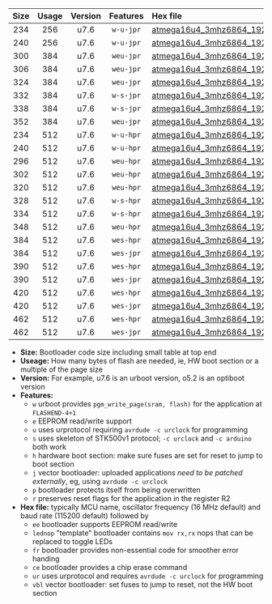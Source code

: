 |Size|Usage|Version|Features|Hex file|
|:-:|:-:|:-:|:-:|:--|
|234|256|u7.6|`w-u-jpr`|[atmega16u4_3mhz6864_19200bps_ur_vbl.hex](https://raw.githubusercontent.com/stefanrueger/urboot/main/atmega16u4_3mhz6864_19200bps_ur_vbl.hex)|
|240|256|u7.6|`w-u-jpr`|[atmega16u4_3mhz6864_19200bps_lednop_ur_vbl.hex](https://raw.githubusercontent.com/stefanrueger/urboot/main/atmega16u4_3mhz6864_19200bps_lednop_ur_vbl.hex)|
|300|384|u7.6|`weu-jpr`|[atmega16u4_3mhz6864_19200bps_ee_ur_vbl.hex](https://raw.githubusercontent.com/stefanrueger/urboot/main/atmega16u4_3mhz6864_19200bps_ee_ur_vbl.hex)|
|306|384|u7.6|`weu-jpr`|[atmega16u4_3mhz6864_19200bps_ee_lednop_ur_vbl.hex](https://raw.githubusercontent.com/stefanrueger/urboot/main/atmega16u4_3mhz6864_19200bps_ee_lednop_ur_vbl.hex)|
|324|384|u7.6|`weu-jpr`|[atmega16u4_3mhz6864_19200bps_ee_lednop_fr_ur_vbl.hex](https://raw.githubusercontent.com/stefanrueger/urboot/main/atmega16u4_3mhz6864_19200bps_ee_lednop_fr_ur_vbl.hex)|
|332|384|u7.6|`w-s-jpr`|[atmega16u4_3mhz6864_19200bps_vbl.hex](https://raw.githubusercontent.com/stefanrueger/urboot/main/atmega16u4_3mhz6864_19200bps_vbl.hex)|
|338|384|u7.6|`w-s-jpr`|[atmega16u4_3mhz6864_19200bps_lednop_vbl.hex](https://raw.githubusercontent.com/stefanrueger/urboot/main/atmega16u4_3mhz6864_19200bps_lednop_vbl.hex)|
|352|384|u7.6|`weu-jpr`|[atmega16u4_3mhz6864_19200bps_ee_lednop_fr_ce_ur_vbl.hex](https://raw.githubusercontent.com/stefanrueger/urboot/main/atmega16u4_3mhz6864_19200bps_ee_lednop_fr_ce_ur_vbl.hex)|
|234|512|u7.6|`w-u-hpr`|[atmega16u4_3mhz6864_19200bps_ur.hex](https://raw.githubusercontent.com/stefanrueger/urboot/main/atmega16u4_3mhz6864_19200bps_ur.hex)|
|240|512|u7.6|`w-u-hpr`|[atmega16u4_3mhz6864_19200bps_lednop_ur.hex](https://raw.githubusercontent.com/stefanrueger/urboot/main/atmega16u4_3mhz6864_19200bps_lednop_ur.hex)|
|296|512|u7.6|`weu-hpr`|[atmega16u4_3mhz6864_19200bps_ee_ur.hex](https://raw.githubusercontent.com/stefanrueger/urboot/main/atmega16u4_3mhz6864_19200bps_ee_ur.hex)|
|302|512|u7.6|`weu-hpr`|[atmega16u4_3mhz6864_19200bps_ee_lednop_ur.hex](https://raw.githubusercontent.com/stefanrueger/urboot/main/atmega16u4_3mhz6864_19200bps_ee_lednop_ur.hex)|
|320|512|u7.6|`weu-hpr`|[atmega16u4_3mhz6864_19200bps_ee_lednop_fr_ur.hex](https://raw.githubusercontent.com/stefanrueger/urboot/main/atmega16u4_3mhz6864_19200bps_ee_lednop_fr_ur.hex)|
|328|512|u7.6|`w-s-hpr`|[atmega16u4_3mhz6864_19200bps.hex](https://raw.githubusercontent.com/stefanrueger/urboot/main/atmega16u4_3mhz6864_19200bps.hex)|
|334|512|u7.6|`w-s-hpr`|[atmega16u4_3mhz6864_19200bps_lednop.hex](https://raw.githubusercontent.com/stefanrueger/urboot/main/atmega16u4_3mhz6864_19200bps_lednop.hex)|
|348|512|u7.6|`weu-hpr`|[atmega16u4_3mhz6864_19200bps_ee_lednop_fr_ce_ur.hex](https://raw.githubusercontent.com/stefanrueger/urboot/main/atmega16u4_3mhz6864_19200bps_ee_lednop_fr_ce_ur.hex)|
|384|512|u7.6|`wes-hpr`|[atmega16u4_3mhz6864_19200bps_ee.hex](https://raw.githubusercontent.com/stefanrueger/urboot/main/atmega16u4_3mhz6864_19200bps_ee.hex)|
|384|512|u7.6|`wes-jpr`|[atmega16u4_3mhz6864_19200bps_ee_vbl.hex](https://raw.githubusercontent.com/stefanrueger/urboot/main/atmega16u4_3mhz6864_19200bps_ee_vbl.hex)|
|390|512|u7.6|`wes-hpr`|[atmega16u4_3mhz6864_19200bps_ee_lednop.hex](https://raw.githubusercontent.com/stefanrueger/urboot/main/atmega16u4_3mhz6864_19200bps_ee_lednop.hex)|
|390|512|u7.6|`wes-jpr`|[atmega16u4_3mhz6864_19200bps_ee_lednop_vbl.hex](https://raw.githubusercontent.com/stefanrueger/urboot/main/atmega16u4_3mhz6864_19200bps_ee_lednop_vbl.hex)|
|420|512|u7.6|`wes-hpr`|[atmega16u4_3mhz6864_19200bps_ee_lednop_fr.hex](https://raw.githubusercontent.com/stefanrueger/urboot/main/atmega16u4_3mhz6864_19200bps_ee_lednop_fr.hex)|
|420|512|u7.6|`wes-jpr`|[atmega16u4_3mhz6864_19200bps_ee_lednop_fr_vbl.hex](https://raw.githubusercontent.com/stefanrueger/urboot/main/atmega16u4_3mhz6864_19200bps_ee_lednop_fr_vbl.hex)|
|462|512|u7.6|`wes-hpr`|[atmega16u4_3mhz6864_19200bps_ee_lednop_fr_ce.hex](https://raw.githubusercontent.com/stefanrueger/urboot/main/atmega16u4_3mhz6864_19200bps_ee_lednop_fr_ce.hex)|
|462|512|u7.6|`wes-jpr`|[atmega16u4_3mhz6864_19200bps_ee_lednop_fr_ce_vbl.hex](https://raw.githubusercontent.com/stefanrueger/urboot/main/atmega16u4_3mhz6864_19200bps_ee_lednop_fr_ce_vbl.hex)|

- **Size:** Bootloader code size including small table at top end
- **Useage:** How many bytes of flash are needed, ie, HW boot section or a multiple of the page size
- **Version:** For example, u7.6 is an urboot version, o5.2 is an optiboot version
- **Features:**
  + `w` urboot provides `pgm_write_page(sram, flash)` for the application at `FLASHEND-4+1`
  + `e` EEPROM read/write support
  + `u` uses urprotocol requiring `avrdude -c urclock` for programming
  + `s` uses skeleton of STK500v1 protocol; `-c urclock` and `-c arduino` both work
  + `h` hardware boot section: make sure fuses are set for reset to jump to boot section
  + `j` vector bootloader: uploaded applications *need to be patched externally*, eg, using `avrdude -c urclock`
  + `p` bootloader protects itself from being overwritten
  + `r` preserves reset flags for the application in the register R2
- **Hex file:** typically MCU name, oscillator frequency (16 MHz default) and baud rate (115200 default) followed by
  + `ee` bootloader supports EEPROM read/write
  + `lednop` "template" bootloader contains `mov rx,rx` nops that can be replaced to toggle LEDs
  + `fr` bootloader provides non-essential code for smoother error handing
  + `ce` bootloader provides a chip erase command
  + `ur` uses urprotocol and requires `avrdude -c urclock` for programming
  + `vbl` vector bootloader: set fuses to jump to reset, not the HW boot section
